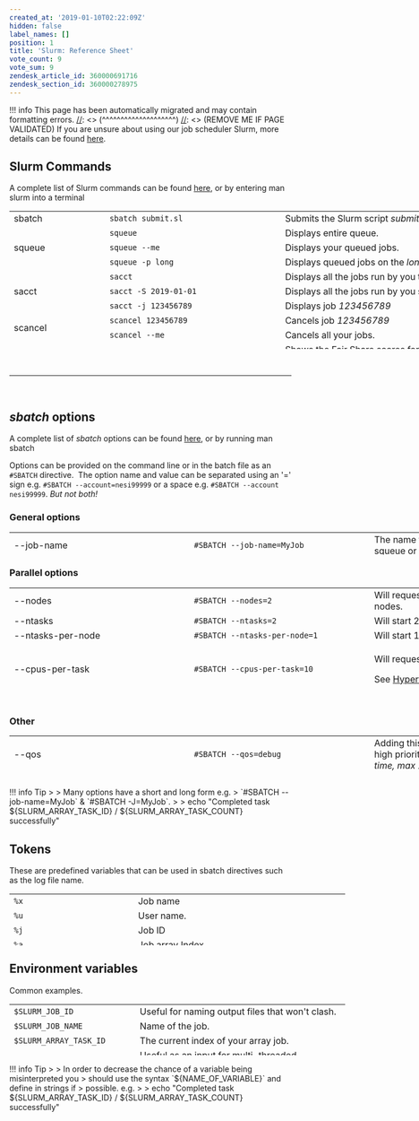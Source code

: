 ```yaml
---
created_at: '2019-01-10T02:22:09Z'
hidden: false
label_names: []
position: 1
title: 'Slurm: Reference Sheet'
vote_count: 9
vote_sum: 9
zendesk_article_id: 360000691716
zendesk_section_id: 360000278975
---
```



[//]: <> (REMOVE ME IF PAGE VALIDATED)
[//]: <> (vvvvvvvvvvvvvvvvvvvv)
!!! info
    This page has been automatically migrated and may contain formatting errors.
[//]: <> (^^^^^^^^^^^^^^^^^^^^)
[//]: <> (REMOVE ME IF PAGE VALIDATED)
If you are unsure about using our job scheduler Slurm, more details can
be found
[here](https://support.nesi.org.nz/hc/en-gb/articles/360000684396).

## Slurm Commands

A complete list of Slurm commands can be found
[here](https://slurm.schedmd.com/man_index.html), or by entering man
slurm into a terminal

<table style="height: 246px; width: 966px;">
<tbody>
<tr class="odd" style="height: 22px;">
<td style="width: 157.141px; height: 21px">sbatch</td>
<td
style="width: 301.297px; height: 21px"><code>sbatch submit.sl</code></td>
<td style="width: 473.562px; height: 21px">Submits the Slurm script
<em>submit.sl</em></td>
</tr>
<tr class="even" style="height: 22px;">
<td rowspan="3" style="width: 157.141px; height: 61px">squeue</td>
<td style="width: 301.297px; height: 21px"><code>squeue</code></td>
<td style="width: 473.562px; height: 21px">Displays entire queue.</td>
</tr>
<tr class="odd" style="height: 22px;">
<td style="width: 301.297px; height: 18px"><code>squeue --me</code></td>
<td style="width: 473.562px; height: 18px">Displays your queued
jobs.</td>
</tr>
<tr class="even" style="height: 22px;">
<td
style="width: 301.297px; height: 22px"><code>squeue -p long</code></td>
<td style="width: 473.562px; height: 22px">Displays queued jobs on
the <em>long</em> partition.</td>
</tr>
<tr class="odd" style="height: 22px;">
<td rowspan="3" style="width: 157.141px; height: 66px">sacct</td>
<td style="width: 301.297px; height: 22px"><code>sacct</code></td>
<td style="width: 473.562px; height: 22px">Displays all the jobs run by
you that day.</td>
</tr>
<tr class="even" style="height: 22px;">
<td
style="width: 301.297px; height: 22px"><code>sacct -S 2019-01-01</code></td>
<td style="width: 473.562px; height: 22px">Displays all the jobs run by
you since the <em>1st Jan 2019</em></td>
</tr>
<tr class="odd" style="height: 22px;">
<td
style="width: 301.297px; height: 22px"><code>sacct -j 123456789</code></td>
<td style="width: 473.562px; height: 22px">Displays job
<em>123456789</em></td>
</tr>
<tr class="even" style="height: 22px;">
<td rowspan="2" style="width: 157.141px; height: 44px">scancel</td>
<td
style="width: 301.297px; height: 22px"><code>scancel 123456789</code></td>
<td style="width: 473.562px; height: 22px">Cancels job
<em>123456789</em></td>
</tr>
<tr class="odd" style="height: 22px;">
<td
style="width: 301.297px; height: 22px"><code>scancel --me</code></td>
<td style="width: 473.562px; height: 22px">Cancels all your jobs.</td>
</tr>
<tr class="even" style="height: 22px;">
<td style="width: 157.141px; height: 22px">sshare</td>
<td style="width: 301.297px; height: 22px"><code>sshare -U</code></td>
<td style="width: 473.562px; height: 22px">Shows the Fair Share scores
for all projects of which <em>you</em> are a member.</td>
</tr>
<tr class="odd" style="height: 22px;">
<td style="width: 157.141px; height: 22px">sinfo</td>
<td style="width: 301.297px; height: 22px"><code>sinfo</code></td>
<td style="width: 473.562px; height: 22px">Shows the current state of
our Slurm partitions.</td>
</tr>
<tr class="even" style="height: 22px;">
<td style="width: 157.141px; height: 10px"> </td>
<td style="width: 301.297px; height: 10px"> </td>
<td style="width: 473.562px; height: 10px"> </td>
</tr>
</tbody>
</table>

 

------------------------------------------------------------------------

 

## *sbatch* options

A complete list of *sbatch* options can be found
[here](https://slurm.schedmd.com/sbatch.html), or by running man sbatch

Options can be provided on the command line or in the batch file as an
`#SBATCH` directive.  The option name and value can be separated using
an '=' sign e.g. `#SBATCH --account=nesi99999` or a space e.g.
`#SBATCH --account nesi99999`. *But not both!*

### General options

<table style="width: 966px; height: 40px;">
<colgroup>
<col style="width: 33%" />
<col style="width: 33%" />
<col style="width: 33%" />
</colgroup>
<tbody>
<tr class="odd" style="height: 40px;">
<td style="width: 156.167px; height: 40px">--job-name</td>
<td
style="width: 314.333px; height: 40px"><span><code>#SBATCH --job-name=MyJob</code></span></td>
<td style="width: 461.5px; height: 40px"><span>The name that will appear
when using squeue or sacct</span></td>
</tr>
<tr class="even" style="height: 40px;">
<td style="width: 156.167px; height: 40px">--account</td>
<td
style="width: 314.333px; height: 40px"><span><code>#SBATCH --account=nesi99999</code></span></td>
<td style="width: 461.5px; height: 40px"><span>The account your core
hours will be 'charged' to.</span></td>
</tr>
<tr class="odd" style="height: 40px;">
<td style="width: 156.167px; height: 40px">--time</td>
<td
style="width: 314.333px; height: 40px"><span><code>#SBATCH --time=DD-HH:MM:SS</code></span></td>
<td style="width: 461.5px; height: 40px"><span>Job max walltime<br />
</span></td>
</tr>
<tr class="even" style="height: 40px;">
<td style="width: 156.167px; height: 40px">--mem</td>
<td
style="width: 314.333px; height: 40px"><span><code>#SBATCH --mem=512MB</code></span></td>
<td style="width: 461.5px; height: 40px">Memory required per node.</td>
</tr>
<tr class="odd" style="height: 40px;">
<td style="width: 156.167px; height: 40px">--partition</td>
<td
style="width: 314.333px; height: 40px"><span><code>#SBATCH --partition=long</code></span></td>
<td style="width: 461.5px; height: 40px">Specified job <a
href="https://support.nesi.org.nz/hc/en-gb/articles/360000204076-Mahuika-Slurm-Partitions">partition</a>.</td>
</tr>
<tr class="even" style="height: 40px;">
<td style="width: 156.167px; height: 40px">--output</td>
<td
style="width: 314.333px; height: 40px"><code>#SBATCH --output=%j_output.out</code></td>
<td style="width: 461.5px; height: 41px">Path and name of standard
output file.</td>
</tr>
<tr class="odd" style="height: 40px;">
<td style="width: 156.167px; height: 40px">--mail-user</td>
<td
style="width: 314.333px; height: 40px"><code>#SBATCH --mail-user=bob123@gmail.com</code></td>
<td style="width: 461.5px; height: 40px">Address to send mail
notifications.</td>
</tr>
<tr class="even" style="height: 40px;">
<td rowspan="2" style="width: 156.167px; height: 40px">--mail-type</td>
<td
style="width: 314.333px; height: 40px"><code>#SBATCH --mail-type=ALL</code></td>
<td style="width: 461.5px; height: 40px">Will send a mail notification
at <code>BEGIN END FAIL</code></td>
</tr>
<tr class="odd" style="height: 41px;">
<td
style="width: 314.333px; height: 40px"><code>#SBATCH --mail-type=TIME_LIMIT_80</code></td>
<td style="width: 461.5px; height: 40px">Will send message at
<em>80%</em> walltime</td>
</tr>
<tr class="even">
<td style="width: 156.167px">--no-requeue</td>
<td style="width: 314.333px"><code>#SBATCH --no-requeue</code><br />
</td>
<td style="width: 461.5px">Will stop job being requeued in the case of
node failure.</td>
</tr>
</tbody>
</table>

### Parallel options

<table style="height: 205px; width: 966px;">
<colgroup>
<col style="width: 33%" />
<col style="width: 33%" />
<col style="width: 33%" />
</colgroup>
<tbody>
<tr class="odd" style="height: 23px;">
<td style="width: 148px; height: 23px">--nodes</td>
<td
style="width: 303px; height: 23px"><code>#SBATCH --nodes=2</code></td>
<td style="width: 446px; height: 23px">Will request tasks be run across
2 nodes.</td>
</tr>
<tr class="even" style="height: 23px;">
<td style="width: 148px; height: 23px">--ntasks</td>
<td
style="width: 303px; height: 23px"><code>#SBATCH --ntasks=2</code></td>
<td style="width: 446px; height: 23px">Will start 2 <a
href="https://support.nesi.org.nz/knowledge/articles/360000690275/">MPI</a>
tasks.</td>
</tr>
<tr class="odd" style="height: 23px;">
<td style="width: 148px; height: 23px">--ntasks-per-node</td>
<td
style="width: 303px; height: 23px"><code>#SBATCH --ntasks-per-node=1</code></td>
<td style="width: 446px; height: 23px">Will start 1 task per requested
node</td>
</tr>
<tr class="even" style="height: 23px;">
<td style="width: 148px; height: 23px">--cpus-per-task</td>
<td
style="width: 303px; height: 23px"><code>#SBATCH --cpus-per-task=10</code></td>
<td style="width: 446px; height: 23px"><p>Will request 10
<em>logical</em> CPUs per task.</p>
<p>See <a
href="https://support.nesi.org.nz/hc/en-gb/articles/360000568236-Hyperthreading">Hyperthreading</a>.</p></td>
</tr>
<tr class="odd" style="height: 23px;">
<td style="width: 148px; height: 23px">--mem-per-cpu</td>
<td
style="width: 303px; height: 23px"><code>#SBATCH --mem-per-cpu=512MB</code></td>
<td style="width: 446px; height: 23px"><p>Memory Per <em>logical</em>
CPU.</p>
<p><code>--mem</code> Should be used if shared memory job.</p>
<p>See <a
href="https://support.nesi.org.nz/hc/en-gb/articles/360001108756">How do
I request memory?</a>.</p></td>
</tr>
<tr class="even" style="height: 46px;">
<td style="width: 148px; height: 46px">--array</td>
<td
style="width: 303px; height: 46px"><code>#SBATCH --array=1-5</code></td>
<td style="width: 446px; height: 46px">Will submit job 5 times each with
a different <code>$SLURM_ARRAY_TASK_ID</code> (1,2,3,4,5)</td>
</tr>
<tr class="odd" style="height: 44px;">
<td style="width: 148px; height: 44px"> </td>
<td
style="width: 303px; height: 44px"><code>#SBATCH --array=0-20:5</code></td>
<td style="width: 446px; height: 44px">Will submit job 5 times each with
a different <code>$SLURM_ARRAY_TASK_ID</code> (0,5,10,15,20)</td>
</tr>
<tr class="even">
<td style="width: 148px"> </td>
<td style="width: 303px"><code>#SBATCH --array=1-100%10</code></td>
<td style="width: 446px">Will submit 1 though to 100 jobs but no more
than 10 at once.</td>
</tr>
</tbody>
</table>

### Other

<table style="height: 76px; width: 966px;">
<colgroup>
<col style="width: 33%" />
<col style="width: 33%" />
<col style="width: 33%" />
</colgroup>
<tbody>
<tr class="odd">
<td style="width: 150.433px">--qos</td>
<td style="width: 320px"><code>#SBATCH --qos=debug</code></td>
<td style="width: 461.567px">Adding this line gives your job a very high
priority. <em>Limited to one job at a time, max 15 minutes</em>.</td>
</tr>
<tr class="even">
<td style="width: 150.433px">--profile</td>
<td style="width: 320px"><code>#SBATCH --profile=ALL</code></td>
<td style="width: 461.567px"><p>Allows generation of a .h5 file
containing job profile information.</p>
<p>See <a
href="https://support.nesi.org.nz/hc/en-gb/articles/360000810616-How-can-I-profile-a-SLURM-job-">Slurm
Native Profiling</a>.</p></td>
</tr>
<tr class="odd">
<td style="width: 150.433px">--dependency</td>
<td
style="width: 320px"><code>#SBATCH --dependency=afterok:123456789</code></td>
<td style="width: 461.567px">Will only start after the job 123456789 has
completed.</td>
</tr>
<tr class="even">
<td style="width: 150.433px">--hint</td>
<td style="width: 320px"><code>#SBATCH --hint=nomultithread</code></td>
<td style="width: 461.567px">Disables <a
href="https://support.nesi.org.nz/hc/en-gb/articles/360000568236-Hyperthreading">hyperthreading</a>,
be aware that this will significantly change how your job is
defined.</td>
</tr>
</tbody>
</table>
!!! info Tip
>
> Many options have a short and long form e.g.
> `#SBATCH --job-name=MyJob` & `#SBATCH -J=MyJob`.
>
>     echo "Completed task ${SLURM_ARRAY_TASK_ID} / ${SLURM_ARRAY_TASK_COUNT} successfully"

## Tokens

These are predefined variables that can be used in sbatch directives
such as the log file name.

<table style="height: 92px; width: 600px;">
<tbody>
<tr class="odd" style="height: 23px;">
<td style="width: 209.367px; height: 23px"><code>%x</code></td>
<td style="width: 367.633px; height: 23px">Job name</td>
</tr>
<tr class="even" style="height: 23px;">
<td style="width: 209.367px; height: 23px"><code>%u</code></td>
<td style="width: 367.633px; height: 23px">User name.</td>
</tr>
<tr class="odd" style="height: 23px;">
<td style="width: 209.367px; height: 23px"><code>%j</code></td>
<td style="width: 367.633px; height: 23px">Job ID </td>
</tr>
<tr class="even" style="height: 23px;">
<td style="width: 209.367px; height: 23px"><code>%a</code></td>
<td style="width: 367.633px; height: 23px">Job array Index</td>
</tr>
</tbody>
</table>

## Environment variables

Common examples.

<table style="height: 91px; width: 600px;">
<tbody>
<tr class="odd">
<td style="width: 210.367px"><code>$SLURM_JOB_ID</code></td>
<td style="width: 366.633px">Useful for naming output files that won't
clash.</td>
</tr>
<tr class="even">
<td style="width: 210.367px"><code>$SLURM_JOB_NAME</code></td>
<td style="width: 366.633px">Name of the job.</td>
</tr>
<tr class="odd">
<td style="width: 210.367px"><code>$SLURM_ARRAY_TASK_ID</code></td>
<td style="width: 366.633px">The current index of your array job. </td>
</tr>
<tr class="even">
<td style="width: 210.367px"><code>$SLURM_CPUS_PER_TASK</code></td>
<td style="width: 366.633px">Useful as an input for multi-threaded
functions.</td>
</tr>
<tr class="odd">
<td style="width: 210.367px"><code>$SLURM_NTASKS</code></td>
<td style="width: 366.633px">Useful as an input for MPI functions.</td>
</tr>
<tr class="even">
<td style="width: 210.367px"><code>$SLURM_SUBMIT_DIR</code></td>
<td style="width: 366.633px">Directory where <code>sbatch</code> was
called.</td>
</tr>
</tbody>
</table>
!!! info Tip
>
> In order to decrease the chance of a variable being misinterpreted you
> should use the syntax `${NAME_OF_VARIABLE}` and define in strings if
> possible. e.g.
>
>     echo "Completed task ${SLURM_ARRAY_TASK_ID} / ${SLURM_ARRAY_TASK_COUNT} successfully"
